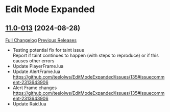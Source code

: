 # Edit Mode Expanded

## [11.0-013](https://github.com/teelolws/EditModeExpanded/tree/11.0-013) (2024-08-28)
[Full Changelog](https://github.com/teelolws/EditModeExpanded/compare/11.0-012...11.0-013) [Previous Releases](https://github.com/teelolws/EditModeExpanded/releases)

- Testing potential fix for taint issue  
    Report if taint continues to happen (with steps to reproduce) or if this causes other errors  
- Update PlayerFrame.lua  
- Update AlertFrame.lua  
    https://github.com/teelolws/EditModeExpanded/issues/135#issuecomment-2313643906  
- Alert Frame changes  
    https://github.com/teelolws/EditModeExpanded/issues/135#issuecomment-2313643906  
- Update Raid.lua  
